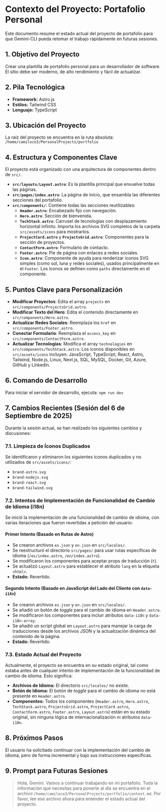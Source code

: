 # Contexto del Proyecto: Portafolio Personal

Este documento resume el estado actual del proyecto de portafolio para que Gemini-CLI pueda retomar el trabajo rápidamente en futuras sesiones.

## 1. Objetivo del Proyecto

Crear una plantilla de portafolio personal para un desarrollador de software. El sitio debe ser moderno, de alto rendimiento y fácil de actualizar.

## 2. Pila Tecnológica

- **Framework:** Astro.js
- **Estilos:** Tailwind CSS
- **Lenguaje:** TypeScript

## 3. Ubicación del Proyecto

La raíz del proyecto se encuentra en la ruta absoluta:
`/home/camiloco3/PersonalProjects/portfolio`

## 4. Estructura y Componentes Clave

El proyecto está organizado con una arquitectura de componentes dentro de `src/`.

- **`src/layouts/Layout.astro`**: Es la plantilla principal que envuelve todas las páginas.
- **`src/pages/index.astro`**: La página de inicio, que ensambla las diferentes secciones del portafolio.
- **`src/components/`**: Contiene todas las secciones reutilizables:
    - **`Header.astro`**: Encabezado fijo con navegación.
    - **`Hero.astro`**: Sección de bienvenida.
    - **`TechStack.astro`**: Carrusel de tecnologías con desplazamiento horizontal infinito. Importa los archivos SVG completos de la carpeta `src/assets/icons` para mostrarlos.
    - **`ProjectCard.astro`** y **`ProjectsGrid.astro`**: Componentes para la sección de proyectos.
    - **`ContactForm.astro`**: Formulario de contacto.
    - **`Footer.astro`**: Pie de página con enlaces a redes sociales.
    - **`Icon.astro`**: Componente de ayuda para renderizar íconos SVG simples (como sol, luna y redes sociales), usados principalmente en el `Footer`. Los íconos se definen como `paths` directamente en el componente.

## 5. Puntos Clave para Personalización

- **Modificar Proyectos**: Edita el array `projects` en `src/components/ProjectsGrid.astro`.
- **Modificar Texto del Hero**: Edita el contenido directamente en `src/components/Hero.astro`.
- **Actualizar Redes Sociales**: Reemplaza los `href` en `src/components/Footer.astro`.
- **Conectar Formulario**: Reemplaza el `access_key` en `src/components/ContactForm.astro`.
- **Actualizar Tecnologías**: Modifica el array `technologies` en `src/components/TechStack.astro`. Los íconos disponibles en `src/assets/icons` incluyen: JavaScript, TypeScript, React, Astro, Tailwind, Node.js, Linux, Next.js, SQL, MySQL, Docker, Git, Azure, GitHub y LinkedIn.

## 6. Comando de Desarrollo

Para iniciar el servidor de desarrollo, ejecuta: `npm run dev`

## 7. Cambios Recientes (Sesión del 6 de Septiembre de 2025)

Durante la sesión actual, se han realizado los siguientes cambios y discusiones:

### 7.1. Limpieza de Íconos Duplicados

Se identificaron y eliminaron los siguientes íconos duplicados y no utilizados de `src/assets/icons/`:
- `brand-astro.svg`
- `brand-nodejs.svg`
- `brand-react.svg`
- `brand-tailwind.svg`

### 7.2. Intentos de Implementación de Funcionalidad de Cambio de Idioma (i18n)

Se inició la implementación de una funcionalidad de cambio de idioma, con varias iteraciones que fueron revertidas a petición del usuario:

#### Primer Intento (Basado en Rutas de Astro)
- Se crearon archivos `es.json` y `en.json` en `src/locales/`.
- Se reestructuró el directorio `src/pages/` para usar rutas específicas de idioma (`/es/index.astro`, `/en/index.astro`).
- Se modificaron los componentes para aceptar props de traducción (`t`).
- Se actualizó `Layout.astro` para establecer el atributo `lang` en la etiqueta `<html>`.
- **Estado:** Revertido.

#### Segundo Intento (Basado en JavaScript del Lado del Cliente con `data-i18n`)
- Se crearon archivos `es.json` y `en.json` en `src/locales/`.
- Se añadió un botón de *toggle* para el cambio de idioma en `Header.astro`.
- Se modificaron los componentes para incluir atributos `data-i18n` y `data-i18n-array`.
- Se añadió un script global en `Layout.astro` para manejar la carga de traducciones desde los archivos JSON y la actualización dinámica del contenido de la página.
- **Estado:** Revertido.

### 7.3. Estado Actual del Proyecto

Actualmente, el proyecto se encuentra en su estado original, tal como estaba antes de cualquier intento de implementación de la funcionalidad de cambio de idioma. Esto significa:
- **Archivos de Idioma:** El directorio `src/locales/` no existe.
- **Botón de Idioma:** El botón de *toggle* para el cambio de idioma no está presente en `Header.astro`.
- **Componentes:** Todos los componentes (`Header.astro`, `Hero.astro`, `TechStack.astro`, `ProjectsGrid.astro`, `ProjectCard.astro`, `ContactForm.astro`, `Footer.astro`, `Layout.astro`) están en su estado original, sin ninguna lógica de internacionalización ni atributos `data-i18n`.

## 8. Próximos Pasos

El usuario ha solicitado continuar con la implementación del cambio de idioma, pero de forma incremental y bajo sus instrucciones específicas.

## 9. Prompt para Futuras Sesiones

> Hola, Gemini. Vamos a continuar trabajando en mi portafolio. Toda la información que necesitas para ponerte al día se encuentra en el archivo `/home/camiloco3/PersonalProjects/portfolio/context.md`. Por favor, lee ese archivo ahora para entender el estado actual del proyecto.